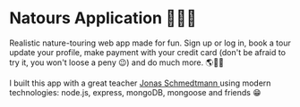 # Natours Application 🚵‍♂️🎋

Realistic nature-touring web app made for fun. Sign up or log in, book a tour update your profile, make payment with your credit card (don't be afraid to try it, you won't loose a peny 😉) and do much more. 🌎🚣‍♀️

I built this app with a great teacher <a href="https://github.com/jonasschmedtmann" target="_blank"> Jonas Schmedtmann </a> using modern technologies: node.js, express, mongoDB, mongoose and friends 😁
